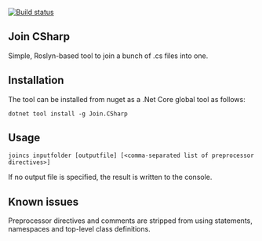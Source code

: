 [![Build status](https://ci.appveyor.com/api/projects/status/y085spxvx5bha69q?svg=true)](https://ci.appveyor.com/project/jhgbrt/joincs)

## Join CSharp

Simple, Roslyn-based tool to join a bunch of .cs files into one.

## Installation

The tool can be installed from nuget as a .Net Core global tool as follows:

    dotnet tool install -g Join.CSharp

## Usage

    joincs inputfolder [outputfile] [<comma-separated list of preprocessor directives>]

If no output file is specified, the result is written to the console.

## Known issues

Preprocessor directives and comments are stripped from using statements, namespaces and top-level class definitions.
